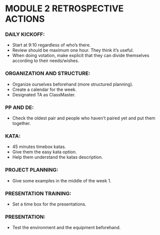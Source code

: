 # MODULE 2 RETROSPECTIVE ACTIONS

### DAILY KICKOFF:
- Start at 9:10 regardless of who’s there.
- Review should be maximum one hour. They think it’s useful.
- When doing votation, make explicit that they can divide themselves according to their needs/wishes. 

### ORGANIZATION AND STRUCTURE:
- Organize ourselves beforehand (more structured planning).
- Create a calendar for the week.
- Designated TA as ClassMaster.

### PP AND DE:
- Check the oldest pair and people who haven’t paired yet and put them together. 

### KATA:
- 45 minutes timebox katas.
- Give them the easy kata option. 
- Help them understand the katas description.

### PROJECT PLANNING:
- Give some examples in the middle of the week 1.

### PRESENTATION TRAINING:
- Set a time box for the presentations.

### PRESENTATION:
- Test the environment and the equipment beforehand.




